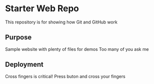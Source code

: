 # Starter Web Repo

This repository is for showing how Git and GitHub work

## Purpose

Sample website with plenty of files for demos
Too many of you ask me

## Deployment
Cross fingers is critical!
Press buton and cross your fingers

